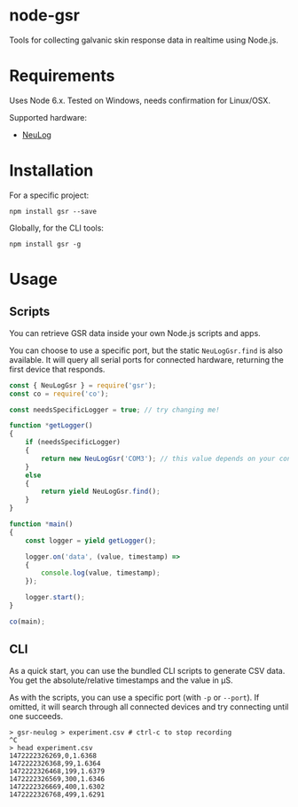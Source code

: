 # node-gsr
Tools for collecting galvanic skin response data in realtime using Node.js.

# Requirements
Uses Node 6.x. Tested on Windows, needs confirmation for Linux/OSX.

Supported hardware:
- [NeuLog](https://neulog.com/gsr/)

# Installation
For a specific project:
```
npm install gsr --save
```

Globally, for the CLI tools:
```
npm install gsr -g
```

# Usage
## Scripts
You can retrieve GSR data inside your own Node.js scripts and apps.

You can choose to use a specific port, but the static `NeuLogGsr.find` is also available.
It will query all serial ports for connected hardware, returning the first device that responds.

```javascript
const { NeuLogGsr } = require('gsr');
const co = require('co');

const needsSpecificLogger = true; // try changing me!

function *getLogger()
{
	if (needsSpecificLogger)
	{
		return new NeuLogGsr('COM3'); // this value depends on your configuration
	}
	else
	{
		return yield NeuLogGsr.find();
	}
}

function *main()
{
	const logger = yield getLogger();

	logger.on('data', (value, timestamp) =>
	{
		console.log(value, timestamp);
	});

	logger.start();
}

co(main);
```

## CLI
As a quick start, you can use the bundled CLI scripts to generate CSV data.
You get the absolute/relative timestamps and the value in μS.

As with the scripts, you can use a specific port (with `-p` or `--port`).
If omitted, it will search through all connected devices and try connecting until one succeeds.
```
> gsr-neulog > experiment.csv # ctrl-c to stop recording
^C
> head experiment.csv
1472222326269,0,1.6368
1472222326368,99,1.6364
1472222326468,199,1.6379
1472222326569,300,1.6346
1472222326669,400,1.6302
1472222326768,499,1.6291
```
